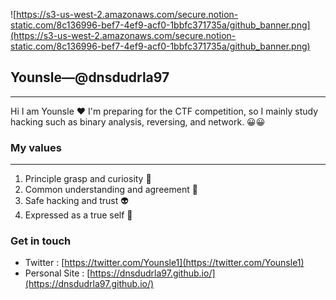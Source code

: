 ![https://s3-us-west-2.amazonaws.com/secure.notion-static.com/8c136996-bef7-4ef9-acf0-1bbfc371735a/github_banner.png](https://s3-us-west-2.amazonaws.com/secure.notion-static.com/8c136996-bef7-4ef9-acf0-1bbfc371735a/github_banner.png)

## Younsle—@dnsdudrla97

---

Hi I am Younsle ❤ I'm preparing for the CTF competition, so I mainly study hacking such as binary analysis, reversing, and network. 😀😀

### My values

---

1. Principle grasp and curiosity 🥽
2. Common understanding and agreement 🙌
3. Safe hacking and trust 👽
4. Expressed as a true self 💓

### Get in touch

- Twitter : [https://twitter.com/Younsle1](https://twitter.com/Younsle1)
- Personal Site : [https://dnsdudrla97.github.io/](https://dnsdudrla97.github.io/)
